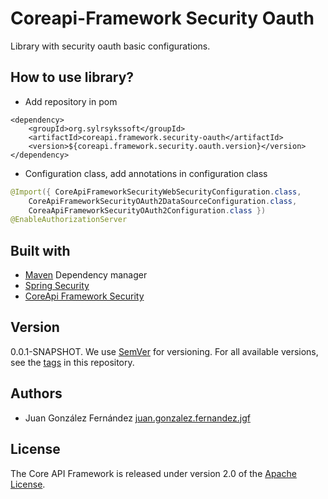 # Coreapi-Framework Security Oauth

Library with security oauth basic configurations.

## How to use library?

* Add repository in pom

```
<dependency>
	<groupId>org.sylrsykssoft</groupId>
	<artifactId>coreapi.framework.security-oauth</artifactId>
	<version>${coreapi.framework.security.oauth.version}</version>
</dependency>
```

* Configuration class, add annotations in configuration class

```java
@Import({ CoreApiFrameworkSecurityWebSecurityConfiguration.class,
	CoreApiFrameworkSecurityOAuth2DataSourceConfiguration.class,
	CoreaApiFrameworkSecurityOAuth2Configuration.class })
@EnableAuthorizationServer
```

## Built with

* [Maven](https://mvnrepository.com/) Dependency manager
* [Spring Security](https://spring.io/projects/spring-security)
* [CoreApi Framework Security](https://github.com/sylarsykes/coreapi-framework/tree/master/coreapi-framework.security)

## Version

0.0.1-SNAPSHOT. We use [SemVer](https://semver.org/) for versioning. For all available versions, see the [tags](https://github.com/sylarsykes/coreapi-framework/tags) in this repository.

## Authors

* Juan González Fernández [juan.gonzalez.fernandez.jgf](https://github.com/sylarsykes)

## License

The Core API Framework is released under version 2.0 of the [Apache License](https://www.apache.org/licenses/LICENSE-2.0).
